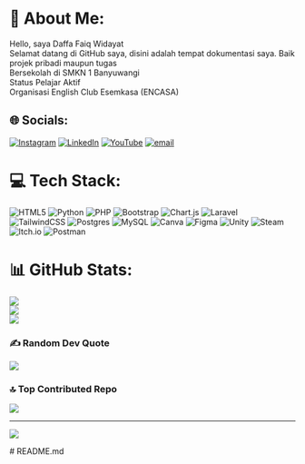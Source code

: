 # 💫 About Me:
Hello, saya Daffa Faiq Widayat<br>Selamat datang di GitHub saya, disini adalah tempat dokumentasi saya. Baik projek pribadi maupun tugas<br>Bersekolah di SMKN 1 Banyuwangi<br>Status Pelajar Aktif<br> Organisasi English Club Esemkasa (ENCASA)


## 🌐 Socials:
[![Instagram](https://img.shields.io/badge/Instagram-%23E4405F.svg?logo=Instagram&logoColor=white)](https://instagram.com/daffaiqqq_) [![LinkedIn](https://img.shields.io/badge/LinkedIn-%230077B5.svg?logo=linkedin&logoColor=white)]([[https://linkedin.com/in/daffa-faiq](https://www.linkedin.com/in/daffa-faiq)](https://www.linkedin.com/in/daffa-faiq)) [![YouTube](https://img.shields.io/badge/YouTube-%23FF0000.svg?logo=YouTube&logoColor=white)](https://youtube.com/@daprutzzz) [![email](https://img.shields.io/badge/Email-D14836?logo=gmail&logoColor=white)](mailto:faiqwidayat@gmail.com) 

# 💻 Tech Stack:
![HTML5](https://img.shields.io/badge/html5-%23E34F26.svg?style=for-the-badge&logo=html5&logoColor=white) ![Python](https://img.shields.io/badge/python-3670A0?style=for-the-badge&logo=python&logoColor=ffdd54) ![PHP](https://img.shields.io/badge/php-%23777BB4.svg?style=for-the-badge&logo=php&logoColor=white) ![Bootstrap](https://img.shields.io/badge/bootstrap-%238511FA.svg?style=for-the-badge&logo=bootstrap&logoColor=white) ![Chart.js](https://img.shields.io/badge/chart.js-F5788D.svg?style=for-the-badge&logo=chart.js&logoColor=white) ![Laravel](https://img.shields.io/badge/laravel-%23FF2D20.svg?style=for-the-badge&logo=laravel&logoColor=white) ![TailwindCSS](https://img.shields.io/badge/tailwindcss-%2338B2AC.svg?style=for-the-badge&logo=tailwind-css&logoColor=white) ![Postgres](https://img.shields.io/badge/postgres-%23316192.svg?style=for-the-badge&logo=postgresql&logoColor=white) ![MySQL](https://img.shields.io/badge/mysql-4479A1.svg?style=for-the-badge&logo=mysql&logoColor=white) ![Canva](https://img.shields.io/badge/Canva-%2300C4CC.svg?style=for-the-badge&logo=Canva&logoColor=white) ![Figma](https://img.shields.io/badge/figma-%23F24E1E.svg?style=for-the-badge&logo=figma&logoColor=white) ![Unity](https://img.shields.io/badge/unity-%23000000.svg?style=for-the-badge&logo=unity&logoColor=white) ![Steam](https://img.shields.io/badge/steam-%23000000.svg?style=for-the-badge&logo=steam&logoColor=white) ![Itch.io](https://img.shields.io/badge/Itch-%23FF0B34.svg?style=for-the-badge&logo=Itch.io&logoColor=white) ![Postman](https://img.shields.io/badge/Postman-FF6C37?style=for-the-badge&logo=postman&logoColor=white)
# 📊 GitHub Stats:
![](https://github-readme-stats.vercel.app/api?username=d4fffs&theme=midnight-purple&hide_border=false&include_all_commits=true&count_private=false)<br/>
![](https://nirzak-streak-stats.vercel.app/?user=d4fffs&theme=midnight-purple&hide_border=false)<br/>
![](https://github-readme-stats.vercel.app/api/top-langs/?username=d4fffs&theme=midnight-purple&hide_border=false&include_all_commits=true&count_private=false&layout=compact)

### ✍️ Random Dev Quote
![](https://quotes-github-readme.vercel.app/api?type=horizontal&theme=tokyonight)

### 🔝 Top Contributed Repo
![](https://github-contributor-stats.vercel.app/api?username=d4fffs&limit=5&theme=dark&combine_all_yearly_contributions=true)

---
[![](https://visitcount.itsvg.in/api?id=d4fffs&icon=0&color=0)](https://visitcount.itsvg.in)

<!-- Proudly created with GPRM ( https://gprm.itsvg.in ) --># README.md
